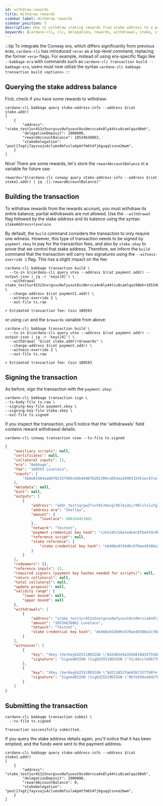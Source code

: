```yaml
---
id: withdraw-rewards
title: Withdraw rewards
sidebar_label: Withdraw rewards
sidebar_position: 5
description: How to withdraw staking rewards from stake address to a payment address.
keywords: [cardano-cli, cli, delegation, rewards, withdrawal, stake, stake addresses, cardano-node, transactions]
---
```


:::tip
To integrate the Conway era, which differs significantly from previous eras, `cardano-cli` has introduced `<era>` as a top-level command, replacing the former `<era>` flags. For example, instead of using era-specific flags like `--babbage-era` with commands such as `cardano-cli transaction build --babbage-era`, users must now utilize the syntax `cardano-cli babbage transaction build <options>`. 
:::

## Querying the stake address balance

First, check if you have some rewards to withdraw:

```shell
cardano-cli babbage query stake-address-info --address $(cat stake.addr)
[
    {
        "address": "stake_test1ur453z5nxrgvvu9wfyuxut8ss0mrvca4n8ly44tcu8camlqaz98mh",
        "delegationDeposit": 2000000,
        "rewardAccountBalance": 10534638802,
        "stakeDelegation": "pool17xgtj7ayvsaju4clums0mfusla4pmtfm6t4fj6guqqlsvne2mwm",
    }
]
```

Nice! There are some rewards, let's store the `rewardAccountBalance` in a variable for future use:

```shell
rewards="$(cardano-cli conway query stake-address-info --address $(cat stake1.addr) | jq .[].rewardAccountBalance)"
```

## Building the transaction

To withdraw rewards from the rewards account, you must withdraw its entire balance; partial withdrawals are not allowed. Use the `--withdrawal` flag followed by the stake address and its balance using the syntax: `stakeAddress+lovelace`.

By default, the `build` command considers the transaction to only require one witness. However, this type of transaction needs to be signed by `payment.skey` to pay for the transaction fees, and also by `stake.skey` to prove that we control that stake address. Therefore, we inform the `build` command that the transaction will carry two signatures using the `--witness-override 2` flag. This has a slight impact on the fee:

```shell
cardano-cli babbage transaction build \
  --tx-in $(cardano-cli query utxo --address $(cat payment.addr) --output-json | jq -r 'keys[0]') \
  --withdrawal stake_test1ur453z5nxrgvvu9wfyuxut8ss0mrvca4n8ly44tcu8camlqaz98mh+10534638802 \
  --change-address $(cat payment1.addr) \
  --witness-override 2 \
  --out-file tx.raw

> Estimated transaction fee: Coin 180593
```
or using `cat` and the `$rewards` variable from above:

```shell
cardano-cli babbage transaction build \
  --tx-in $(cardano-cli query utxo --address $(cat payment.addr) --output-json | jq -r 'keys[0]') \
  --withdrawal "$(cat stake.addr)+$rewards" \
  --change-address $(cat payment.addr) \
  --witness-override 2 \
  --out-file tx.raw

> Estimated transaction fee: Coin 180593
```

## Signing the transaction

As before, sign the transaction with the `payment.skey`:

```shell
cardano-cli babbage transaction sign \
--tx-body-file tx.raw \
--signing-key-file payment.skey \
--signing-key-file stake.skey \
--out-file tx.signed
```

If you inspect the transaction, you'll notice that the 'withdrawals' field contains reward withdrawal details:

```shell
cardano-cli conway transaction view --tx-file tx.signed
```
```json
{
    "auxiliary scripts": null,
    "certificates": null,
    "collateral inputs": [],
    "era": "Babbage",
    "fee": "180593 Lovelace",
    "inputs": [
        "5b8e81604aa60f82337986c0db4e0078282309ca054aa2690315451ec47ce1eb#0"
    ],
    "metadata": null,
    "mint": null,
    "outputs": [
        {
            "address": "addr_test1qrpw2fzut0s7mexgl05lmjdajr00lvlvlufg3qamc0d3mmhtfz9fxvxscec2ujfcdck0pqlkxe3mtx07ft2h3c03mh7q72p248",
            "address era": "Shelley",
            "amount": {
                "lovelace": 680164451802
            },
            "network": "Testnet",
            "payment credential key hash": "c2e5245c5be1ede4c8fbe9fdc9bd90deffb3ecff128883bbc3db1dee",
            "reference script": null,
            "stake reference": {
                "stake credential key hash": "eb488a9330d0c670ae49386e2cf083f63663b599fe4ad578e1f1ddfc"
            }
        }
    ],
    "redeemers": {},
    "reference inputs": [],
    "required signers (payment key hashes needed for scripts)": null,
    "return collateral": null,
    "total collateral": null,
    "update proposal": null,
    "validity range": {
        "lower bound": null,
        "upper bound": null
    },
    "withdrawals": [
        {
            "address": "stake_test1ur453z5nxrgvvu9wfyuxut8ss0mrvca4n8ly44tcu8camlqaz98mh",
            "amount": "10534638802 Lovelace",
            "network": "Testnet",
            "stake credential key hash": "eb488a9330d0c670ae49386e2cf083f63663b599fe4ad578e1f1ddfc"
        }
    ],
    "witnesses": [
        {
            "key": "VKey (VerKeyEd25519DSIGN \"842402e9a35b8818d35f556ba59df2929e3bee72c8e9bfdaa1894faed0a3b2d5\")",
            "signature": "SignedDSIGN (SigEd25519DSIGN \"31c84cc7e0b770f76acb3682c7d2e5b13c00405a0fd1fbaf3ff545be42458fb3e89c3da20162ea262a73d35f04e18257c175d8e0849d51922b8185c11920800b\")"
        },
        {
            "key": "VKey (VerKeyEd25519DSIGN \"8d2128537a643b7327fb07ef01fd8cd2f4911e0b3d096a4575d4cd4d73471896\")",
            "signature": "SignedDSIGN (SigEd25519DSIGN \"06fe930ce8d2f63fd62ab1354b2a85283fe4e6fdfc29ef605644c3f92505cd25165c2e40d4b0139240c06c86e06e835eee0d57a6783142ef5138cacad27d4d08\")"
        }
    ]
}
```

## Submitting the transaction

```shell
cardano-cli babbage transaction submit \
  --tx-file tx.signed 

Transaction successfully submitted.
```

If you query the stake address details again, you'll notice that it has been emptied, and the funds were sent to the payment address.

```shell
cardano-cli babbage query stake-address-info --address $(cat stake1.addr)
[
    {
        "address": "stake_test1ur453z5nxrgvvu9wfyuxut8ss0mrvca4n8ly44tcu8camlqaz98mh",
        "delegationDeposit": 2000000,
        "rewardAccountBalance": 0,
        "stakeDelegation": "pool17xgtj7ayvsaju4clums0mfusla4pmtfm6t4fj6guqqlsvne2mwm",
    }
]
```
